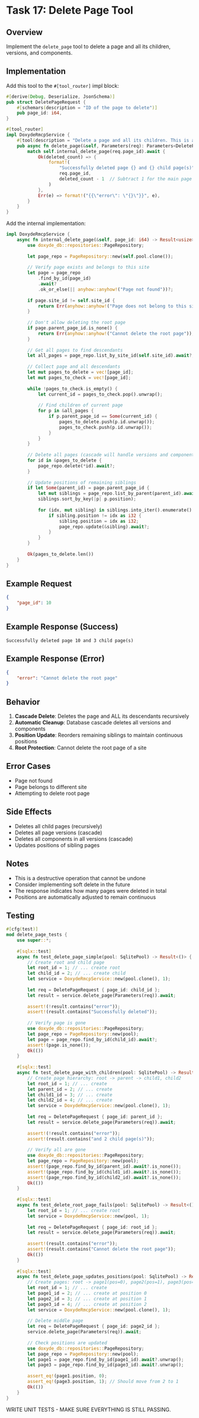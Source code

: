 # Task 17: Delete Page Tool

## Overview
Implement the `delete_page` tool to delete a page and all its children, versions, and components.

## Implementation

Add this tool to the `#[tool_router]` impl block:

```rust
#[derive(Debug, Deserialize, JsonSchema)]
pub struct DeletePageRequest {
    #[schemars(description = "ID of the page to delete")]
    pub page_id: i64,
}

#[tool_router]
impl DoxydeRmcpService {
    #[tool(description = "Delete a page and all its children. This is a destructive operation that cannot be undone.")]
    pub async fn delete_page(&self, Parameters(req): Parameters<DeletePageRequest>) -> String {
        match self.internal_delete_page(req.page_id).await {
            Ok(deleted_count) => {
                format!(
                    "Successfully deleted page {} and {} child page(s)",
                    req.page_id,
                    deleted_count - 1  // Subtract 1 for the main page
                )
            },
            Err(e) => format!("{{\"error\": \"{}\"}}", e),
        }
    }
}
```

Add the internal implementation:

```rust
impl DoxydeRmcpService {
    async fn internal_delete_page(&self, page_id: i64) -> Result<usize> {
        use doxyde_db::repositories::PageRepository;
        
        let page_repo = PageRepository::new(self.pool.clone());
        
        // Verify page exists and belongs to this site
        let page = page_repo
            .find_by_id(page_id)
            .await?
            .ok_or_else(|| anyhow::anyhow!("Page not found"))?;
        
        if page.site_id != self.site_id {
            return Err(anyhow::anyhow!("Page does not belong to this site"));
        }
        
        // Don't allow deleting the root page
        if page.parent_page_id.is_none() {
            return Err(anyhow::anyhow!("Cannot delete the root page"));
        }
        
        // Get all pages to find descendants
        let all_pages = page_repo.list_by_site_id(self.site_id).await?;
        
        // Collect page and all descendants
        let mut pages_to_delete = vec![page_id];
        let mut pages_to_check = vec![page_id];
        
        while !pages_to_check.is_empty() {
            let current_id = pages_to_check.pop().unwrap();
            
            // Find children of current page
            for p in &all_pages {
                if p.parent_page_id == Some(current_id) {
                    pages_to_delete.push(p.id.unwrap());
                    pages_to_check.push(p.id.unwrap());
                }
            }
        }
        
        // Delete all pages (cascade will handle versions and components)
        for id in &pages_to_delete {
            page_repo.delete(*id).await?;
        }
        
        // Update positions of remaining siblings
        if let Some(parent_id) = page.parent_page_id {
            let mut siblings = page_repo.list_by_parent(parent_id).await?;
            siblings.sort_by_key(|p| p.position);
            
            for (idx, mut sibling) in siblings.into_iter().enumerate() {
                if sibling.position != idx as i32 {
                    sibling.position = idx as i32;
                    page_repo.update(&sibling).await?;
                }
            }
        }
        
        Ok(pages_to_delete.len())
    }
}
```

## Example Request

```json
{
    "page_id": 10
}
```

## Example Response (Success)

```
Successfully deleted page 10 and 3 child page(s)
```

## Example Response (Error)

```json
{
    "error": "Cannot delete the root page"
}
```

## Behavior

1. **Cascade Delete**: Deletes the page and ALL its descendants recursively
2. **Automatic Cleanup**: Database cascade deletes all versions and components
3. **Position Update**: Reorders remaining siblings to maintain continuous positions
4. **Root Protection**: Cannot delete the root page of a site

## Error Cases

- Page not found
- Page belongs to different site
- Attempting to delete root page

## Side Effects

- Deletes all child pages (recursively)
- Deletes all page versions (cascade)
- Deletes all components in all versions (cascade)
- Updates positions of sibling pages

## Notes

- This is a destructive operation that cannot be undone
- Consider implementing soft delete in the future
- The response indicates how many pages were deleted in total
- Positions are automatically adjusted to remain continuous

## Testing

```rust
#[cfg(test)]
mod delete_page_tests {
    use super::*;
    
    #[sqlx::test]
    async fn test_delete_page_simple(pool: SqlitePool) -> Result<()> {
        // Create root and child page
        let root_id = 1; // ... create root
        let child_id = 2; // ... create child
        let service = DoxydeRmcpService::new(pool.clone(), 1);
        
        let req = DeletePageRequest { page_id: child_id };
        let result = service.delete_page(Parameters(req)).await;
        
        assert!(!result.contains("error"));
        assert!(result.contains("Successfully deleted"));
        
        // Verify page is gone
        use doxyde_db::repositories::PageRepository;
        let page_repo = PageRepository::new(pool);
        let page = page_repo.find_by_id(child_id).await?;
        assert!(page.is_none());
        Ok(())
    }
    
    #[sqlx::test]
    async fn test_delete_page_with_children(pool: SqlitePool) -> Result<()> {
        // Create page hierarchy: root -> parent -> child1, child2
        let root_id = 1; // ... create
        let parent_id = 2; // ... create
        let child1_id = 3; // ... create
        let child2_id = 4; // ... create
        let service = DoxydeRmcpService::new(pool.clone(), 1);
        
        let req = DeletePageRequest { page_id: parent_id };
        let result = service.delete_page(Parameters(req)).await;
        
        assert!(!result.contains("error"));
        assert!(result.contains("and 2 child page(s)"));
        
        // Verify all are gone
        use doxyde_db::repositories::PageRepository;
        let page_repo = PageRepository::new(pool);
        assert!(page_repo.find_by_id(parent_id).await?.is_none());
        assert!(page_repo.find_by_id(child1_id).await?.is_none());
        assert!(page_repo.find_by_id(child2_id).await?.is_none());
        Ok(())
    }
    
    #[sqlx::test]
    async fn test_delete_root_page_fails(pool: SqlitePool) -> Result<()> {
        let root_id = 1; // ... create root
        let service = DoxydeRmcpService::new(pool, 1);
        
        let req = DeletePageRequest { page_id: root_id };
        let result = service.delete_page(Parameters(req)).await;
        
        assert!(result.contains("error"));
        assert!(result.contains("Cannot delete the root page"));
        Ok(())
    }
    
    #[sqlx::test]
    async fn test_delete_page_updates_positions(pool: SqlitePool) -> Result<()> {
        // Create pages: root -> page1(pos=0), page2(pos=1), page3(pos=2)
        let root_id = 1; // ... create
        let page1_id = 2; // ... create at position 0
        let page2_id = 3; // ... create at position 1
        let page3_id = 4; // ... create at position 2
        let service = DoxydeRmcpService::new(pool.clone(), 1);
        
        // Delete middle page
        let req = DeletePageRequest { page_id: page2_id };
        service.delete_page(Parameters(req)).await;
        
        // Check positions are updated
        use doxyde_db::repositories::PageRepository;
        let page_repo = PageRepository::new(pool);
        let page1 = page_repo.find_by_id(page1_id).await?.unwrap();
        let page3 = page_repo.find_by_id(page3_id).await?.unwrap();
        
        assert_eq!(page1.position, 0);
        assert_eq!(page3.position, 1); // Should move from 2 to 1
        Ok(())
    }
}
```

WRITE UNIT TESTS - MAKE SURE EVERYTHING IS STILL PASSING.